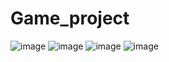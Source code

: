 # Game_project
![image](https://github.com/user-attachments/assets/02938576-8052-4953-9472-5a54bac810db)
![image](https://github.com/user-attachments/assets/1122e198-41ec-47c9-96dd-41c7165798b9)
![image](https://github.com/user-attachments/assets/c1b7498e-98be-4cc9-ab76-378ce8992ca2)
![image](https://github.com/user-attachments/assets/4bfcc9ea-a032-4e3d-a7f2-6541dfc54ddb)


